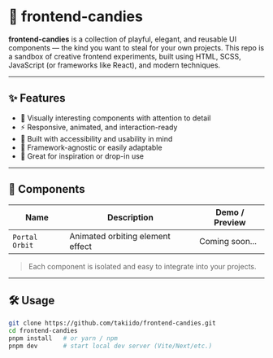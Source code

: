 # 🍭 frontend-candies

**frontend-candies** is a collection of playful, elegant, and reusable UI components — the kind you want to steal for your own projects. This repo is a sandbox of creative frontend experiments, built using HTML, SCSS, JavaScript (or frameworks like React), and modern techniques.

---

## ✨ Features

- 🎨 Visually interesting components with attention to detail
- ⚡ Responsive, animated, and interaction-ready
- 🧠 Built with accessibility and usability in mind
- 🧩 Framework-agnostic or easily adaptable
- 🚀 Great for inspiration or drop-in use

---

## 🍬 Components

| Name           | Description                      | Demo / Preview |
|----------------|----------------------------------|----------------|
| `Portal Orbit` | Animated orbiting element effect | Coming soon... |

> Each component is isolated and easy to integrate into your projects.

---

## 🛠️ Usage

```bash
git clone https://github.com/takiido/frontend-candies.git
cd frontend-candies
pnpm install   # or yarn / npm
pnpm dev       # start local dev server (Vite/Next/etc.)
